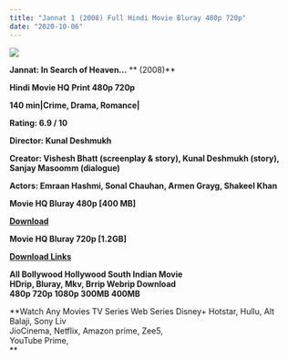 ```yaml
---
title: "Jannat 1 (2008) Full Hindi Movie Bluray 480p 720p"
date: "2020-10-06"
---
```


[**![](https://1.bp.blogspot.com/-UQa-f1uD_7k/XzKPk8Ieh_I/AAAAAAAAEU8/Mpgl8OfaI6wC7UNnuBtUv5WakHknmOCuwCLcBGAsYHQ/s1600/images{af99d4ef3a3bfb913a0d6861420bcac60063852b44d94ae638a2dc0c0e4d8df4}252818{af99d4ef3a3bfb913a0d6861420bcac60063852b44d94ae638a2dc0c0e4d8df4}2529.webp)**](https://1.bp.blogspot.com/-UQa-f1uD_7k/XzKPk8Ieh_I/AAAAAAAAEU8/Mpgl8OfaI6wC7UNnuBtUv5WakHknmOCuwCLcBGAsYHQ/s1600/images{af99d4ef3a3bfb913a0d6861420bcac60063852b44d94ae638a2dc0c0e4d8df4}252818{af99d4ef3a3bfb913a0d6861420bcac60063852b44d94ae638a2dc0c0e4d8df4}2529.webp)

**Jannat: In Search of Heaven…** ** (2008)**

**Hindi Movie HQ Print 480p 720p**

**140 min|Crime, Drama, Romance|**

**Rating: 6.9 / 10**

**Director: Kunal Deshmukh**

**Creator: Vishesh Bhatt (screenplay & story), Kunal Deshmukh (story), Sanjay Masoomm (dialogue)**

**Actors: Emraan Hashmi, Sonal Chauhan, Armen Grayg, Shakeel Khan**

 **Movie HQ Bluray 480p \[400 MB\]**

**[Download](https://myglinks.xyz/8017)**   

 **Movie HQ Bluray 720p \[1.2GB\]**

**[Download Links](https://myglinks.xyz/8018)**

**All Bollywood Hollywood South Indian Movie  
HDrip, Bluray, Mkv, Brrip Webrip Download  
480p 720p 1080p 300MB 400MB**

**Watch Any Movies TV Series Web Series Disney+ Hotstar, Hullu, Alt Balaji, Sony Liv  
JioCinema, Netflix, Amazon prime, Zee5,  
YouTube Prime,  
**
